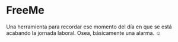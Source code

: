 # FreeMe

Una herramienta para recordar ese momento del día en que se está acabando la jornada laboral. Osea, básicamente una alarma.
☺
